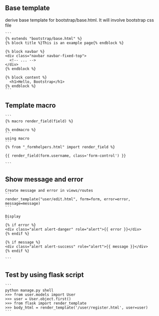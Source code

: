## Base template

 derive base template for bootstrap/base.html. It will involve bootstrap css file 
    
    ```
    {% extends "bootstrap/base.html" %}
    {% block title %}This is an example page{% endblock %}
    
    {% block navbar %}
    <div class="navbar navbar-fixed-top">
      <!-- ... -->
    </div>
    {% endblock %}
    
    {% block content %}
      <h1>Hello, Bootstrap</h1>
    {% endblock %}
    ```
## Template macro
    ```
    {% macro render_field(field) %}
  
    {% endmacro %}
    ```
    using macro
    ```
    {% from "_formhelpers.html" import render_field %}
      
    {{ render_field(form.username, class='form-control') }}
     
    ```
## Show message and error
    Create message and error in views/routes
    ```
    render_template("user/edit.html", form=form, error=error, message=message)
    ```
    
    Display 
    ``
    {% if error %}
    <div class="alert alert-danger" role="alert">{{ error }}</div>
    {% endif %}

    {% if message %}
    <div class="alert alert-success" role="alert">{{ message }}</div>
    {% endif %}

    ```
## Test by using flask script
    ```
    python manage.py shell
    >>> from user.models import User
    >>> user = User.object.first()
    >>> from flask import render_template
    >>> body_html = render_template('/user/register.html', user=user)
    ```
    
